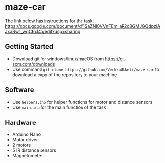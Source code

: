 # maze-car

The link below has instructions for the task:
https://docs.google.com/document/d/1SaZNl0VVnFEm_aR2c8GMJGQdpziAJxaRw1_wqC6xl4o/edit?usp=sharing

## Getting Started
- Download git for windows/linux/macOS from https://git-scm.com/downloads
- Use command `git clone https://github.com/VerkkuUkkeli/maze-car` to download a copy of the repository to your machine

## Software
- Use `helpers.ino` for helper functions for motor and distance sensors
- Use `main.ino` for the main function of the task

## Hardware
- Arduino Nano
- Motor driver
- 2 motors
- 5 IR distance sensors
- Magnetometer

